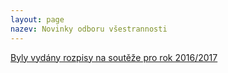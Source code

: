 ```yaml
---
layout: page
nazev: Novinky odboru všestrannosti
---
```


[Byly vydány rozpisy na soutěže pro rok 2016/2017](/dokumenty.html)